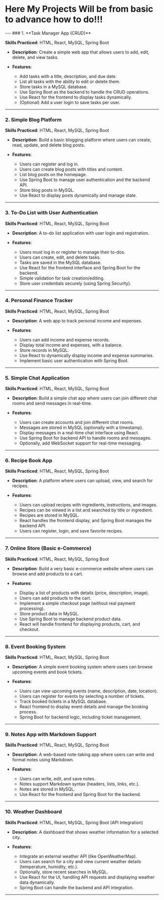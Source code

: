 <h1>Here My Projects Will be from basic to advance how to do!!! </h1>
---
### 1. **Task Manager App (CRUD)**

**Skills Practiced**: HTML, React, MySQL, Spring Boot

* **Description**: Create a simple web app that allows users to add, edit, delete, and view tasks.
* **Features**:

  * Add tasks with a title, description, and due date.
  * List all tasks with the ability to edit or delete them.
  * Store tasks in a MySQL database.
  * Use Spring Boot as the backend to handle the CRUD operations.
  * Use React for the frontend to display tasks dynamically.
  * (Optional) Add a user login to save tasks per user.

---

### 2. **Simple Blog Platform**

**Skills Practiced**: HTML, React, MySQL, Spring Boot

* **Description**: Build a basic blogging platform where users can create, read, update, and delete blog posts.
* **Features**:

  * Users can register and log in.
  * Users can create blog posts with titles and content.
  * List blog posts on the homepage.
  * Use Spring Boot to manage user authentication and the backend API.
  * Store blog posts in MySQL.
  * Use React to display posts dynamically and manage state.

---

### 3. **To-Do List with User Authentication**

**Skills Practiced**: HTML, React, MySQL, Spring Boot

* **Description**: A to-do list application with user login and registration.
* **Features**:

  * Users must log in or register to manage their to-dos.
  * Users can create, edit, and delete tasks.
  * Tasks are saved in the MySQL database.
  * Use React for the frontend interface and Spring Boot for the backend.
  * Simple validation for task creation/editing.
  * Store user credentials securely (using Spring Security).

---

### 4. **Personal Finance Tracker**

**Skills Practiced**: HTML, React, MySQL, Spring Boot

* **Description**: A web app to track personal income and expenses.
* **Features**:

  * Users can add income and expense records.
  * Display total income and expenses, with a balance.
  * Store records in MySQL.
  * Use React to dynamically display income and expense summaries.
  * Implement basic user authentication with Spring Boot.

---

### 5. **Simple Chat Application**

**Skills Practiced**: HTML, React, MySQL, Spring Boot

* **Description**: Build a simple chat app where users can join different chat rooms and send messages in real-time.
* **Features**:

  * Users can create accounts and join different chat rooms.
  * Messages are stored in MySQL (optionally with a timestamp).
  * Display messages in a real-time chat interface using React.
  * Use Spring Boot for backend API to handle rooms and messages.
  * Optionally, add WebSocket support for real-time messaging.

---

### 6. **Recipe Book App**

**Skills Practiced**: HTML, React, MySQL, Spring Boot

* **Description**: A platform where users can upload, view, and search for recipes.
* **Features**:

  * Users can upload recipes with ingredients, instructions, and images.
  * Recipes can be viewed in a list and searched by title or ingredient.
  * Recipes are stored in MySQL.
  * React handles the frontend display, and Spring Boot manages the backend API.
  * Users can register, login, and save favorite recipes.

---

### 7. **Online Store (Basic e-Commerce)**

**Skills Practiced**: HTML, React, MySQL, Spring Boot

* **Description**: Build a very basic e-commerce website where users can browse and add products to a cart.
* **Features**:

  * Display a list of products with details (price, description, image).
  * Users can add products to the cart.
  * Implement a simple checkout page (without real payment processing).
  * Store product data in MySQL.
  * Use Spring Boot to manage backend product data.
  * React will handle frontend for displaying products, cart, and checkout.

---

### 8. **Event Booking System**

**Skills Practiced**: HTML, React, MySQL, Spring Boot

* **Description**: A simple event booking system where users can browse upcoming events and book tickets.
* **Features**:

  * Users can view upcoming events (name, description, date, location).
  * Users can register for events by selecting a number of tickets.
  * Track booked tickets in a MySQL database.
  * React frontend to display event details and manage the booking process.
  * Spring Boot for backend logic, including ticket management.

---

### 9. **Notes App with Markdown Support**

**Skills Practiced**: HTML, React, MySQL, Spring Boot

* **Description**: A web-based note-taking app where users can write and format notes using Markdown.
* **Features**:

  * Users can write, edit, and save notes.
  * Notes support Markdown syntax (headers, lists, links, etc.).
  * Notes are stored in MySQL.
  * Use React for the frontend and Spring Boot for the backend.

---

### 10. **Weather Dashboard**

**Skills Practiced**: HTML, React, MySQL, Spring Boot (API Integration)

* **Description**: A dashboard that shows weather information for a selected city.
* **Features**:

  * Integrate an external weather API (like OpenWeatherMap).
  * Users can search for a city and view current weather details (temperature, humidity, etc.).
  * Optionally, store recent searches in MySQL.
  * Use React for the UI, handling API requests and displaying weather data dynamically.
  * Spring Boot can handle the backend and API integration.

---
